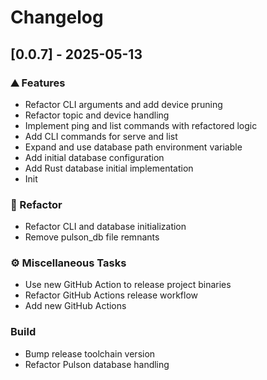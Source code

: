 # Changelog

## [0.0.7] - 2025-05-13

### <!-- 0 -->⛰️  Features

- Refactor CLI arguments and add device pruning
- Refactor topic and device handling
- Implement ping and list commands with refactored logic
- Add CLI commands for serve and list
- Expand and use database path environment variable
- Add initial database configuration
- Add Rust database initial implementation
- Init

### <!-- 2 -->🚜 Refactor

- Refactor CLI and database initialization
- Remove pulson_db file remnants

### <!-- 7 -->⚙️ Miscellaneous Tasks

- Use new GitHub Action to release project binaries
- Refactor GitHub Actions release workflow
- Add new GitHub Actions

### Build

- Bump release toolchain version
- Refactor Pulson database handling

<!-- WARP -->
